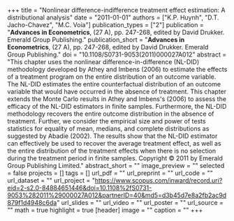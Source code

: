 +++
title = "Nonlinear difference-indifference treatment effect estimation: A distributional analysis"
date = "2011-01-01"
authors = ["K.P. Huynh", "D.T. Jacho-Chavez", "M.C. Voia"]
publication_types = ["2"]
publication = "**Advances in Econometrics**, (27 A), pp. 247-268, edited by David Drukker. Emerald Group Publishing."
publication_short = "**Advances in Econometrics**, (27 A), pp. 247-268, edited by David Drukker. Emerald Group Publishing."
doi = "10.1108/S0731-9053(2011)000027A012"
abstract = "This chapter uses the nonlinear difference-in-difference (NL-DID) methodology developed by Athey and Imbens (2006) to estimate the effects of a treatment program on the entire distribution of an outcome variable. The NL-DID estimates the entire counterfactual distribution of an outcome variable that would have occurred in the absence of treatment. This chapter extends the Monte Carlo results in Athey and Imbens's (2006) to assess the efficacy of the NL-DID estimators in finite samples. Furthermore, the NL-DID methodology recovers the entire outcome distribution in the absence of treatment. Further, we consider the empirical size and power of tests statistics for equality of mean, medians, and complete distributions as suggested by Abadie (2002). The results show that the NL-DID estimator can effectively be used to recover the average treatment effect, as well as the entire distribution of the treatment effects when there is no selection during the treatment period in finite samples. Copyright © 2011 by Emerald Group Publishing Limited."
abstract_short = ""
image_preview = ""
selected = false
projects = []
tags = []
url_pdf = ""
url_preprint = ""
url_code = ""
url_dataset = ""
url_project = "https://www.scopus.com/inward/record.uri?eid=2-s2.0-84884651446&doi=10.1108%2fS0731-9053%282011%29000027A012&partnerID=40&md5=d3b45d7e8a2fb2ac9d879f1d4948c6da"
url_slides = ""
url_video = ""
url_poster = ""
url_source = ""
math = true
highlight = true
[header]
image = ""
caption = ""
+++
